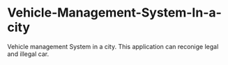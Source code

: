 # Vehicle-Management-System-In-a-city
Vehicle management System in a city. This application can reconige legal and illegal car. 
